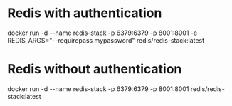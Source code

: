 # Redis with authentication
docker run -d --name redis-stack -p 6379:6379 -p 8001:8001 -e REDIS_ARGS="--requirepass mypassword" redis/redis-stack:latest

# Redis without authentication
docker run -d --name redis-stack -p 6379:6379 -p 8001:8001 redis/redis-stack:latest
